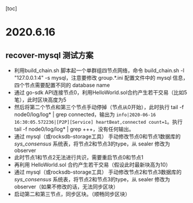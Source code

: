 [toc]

# 2020.6.16

## recover-mysql 测试方案

- 利用build_chain.sh 脚本起一个单群组四节点网络，命令 build_chain.sh -l "127.0.0.1:4" -s mysql，注意要修改 group.*.ini 配置文件中的 mysql 信息，四个节点需要配置不同的 database name
- 通过 go-sdk API连接节点0，利用HelloWorld.sol合约产生若干交易（比如5笔），此时区块高度为5
- 然后将第二个节点和第三个节点手动停掉（节点从0开始），此时执行 tail -f node0/log/log* | grep connected，输出为 `info|2020-06-16 16:30:05.572236|[P2P][Service] heartBeat,connected count=1`。执行 tail -f node0/log/log*  | grep +++，没有任何输出。
- 通过 mysql（或rocksdb-storage工具） 手动修改节点0和节点1数据库的 _sys_consensus_ 系统表，将节点2和节点3的type，从 sealer 修改为 observer
- 此时节点1和节点2无法进行共识，需要重启节点0和节点1
- 再利用 HelloWorld.sol 合约产生若干交易（假设此时最新块高为10）
- 通过 mysql（或rocksdb-storage工具） 手动修改节点2和节点3数据库的 _sys_consensus_ 系统表，将节点2和节点3的type，从 sealer 修改为 observer（如果不修改的话，无法同步区块）
- 启动第二和第三节点，同步区块。（顺畅同步区块）

